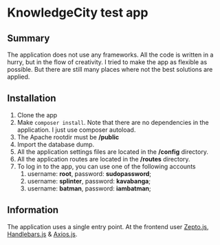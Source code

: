 # KnowledgeCity test app

## Summary

The application does not use any frameworks.
All the code is written in a hurry, but in the flow of creativity.
I tried to make the app as flexible as possible. But there are still many places where not the best solutions are applied.

## Installation

1. Clone the app
2. Make ```composer install```. Note that there are no dependencies in the application. I just use composer autoload.
3. The Apache rootdir must be **/public**
4. Import the database dump.
5. All the application settings files are located in the **/config** directory.
6. All the application routes are located in the **/routes** directory.
7. To log in to the app, you can use one of the following accounts
   1. username: **root**, password: **sudopassword**;
   2. username: **splinter**, password: **kavabanga**;
   3. username: **batman**, password: **iambatman**;

## Information

The application uses a single entry point.
At the frontend user [Zepto.js](https://zeptojs.com), [Handlebars.js](https://handlebarsjs.com) & [Axios.js](https://axios-http.com).
